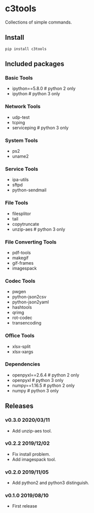 # c3tools

Collections of simple commands.

## Install

    pip install c3tools

## Included packages

### Basic Tools
- ipython==5.8.0                    # python 2 only
- ipython                           # python 3 only

### Network Tools

- udp-test
- tcping
- serviceping                       # python 3 only

### System Tools
- ps2
- uname2

### Service Tools
- ipa-utils
- sftpd
- python-sendmail

### File Tools

- filesplitor
- tail
- copytruncate
- unzip-aes                         # python 3 only

### File Converting Tools

- pdf-tools
- makegif
- gif-frames
- imagespack

### Codec Tools

- pwgen
- python-json2csv
- python-json2yaml
- hashtools
- qrimg
- rot-codec
- transencoding

### Office Tools

- xlsx-split
- xlsx-xargs

### Dependencies

- openpyxl==2.6.4                   # python 2 only
- openpyxl                          # python 3 only
- numpy==1.16.5                     # python 2 only
- numpy                             # python 3 only


## Releases

### v0.3.0 2020/03/11

* Add unzip-aes tool.

### v0.2.2 2019/12/02

* Fix install problem.
* Add imagespack tool.

### v0.2.0 2019/11/05

* Add python2 and python3 distinguish.

### v0.1.0 2019/08/10

* First release

